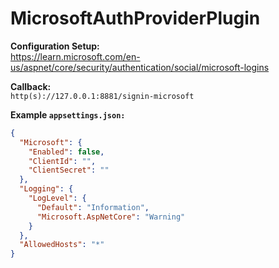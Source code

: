 # MicrosoftAuthProviderPlugin  

**Configuration Setup:**  
https://learn.microsoft.com/en-us/aspnet/core/security/authentication/social/microsoft-logins  

**Callback:**  
`http(s)://127.0.0.1:8881/signin-microsoft`  

**Example `appsettings.json:`**  
```json
{
  "Microsoft": {
    "Enabled": false,
    "ClientId": "",
    "ClientSecret": ""
  },
  "Logging": {
    "LogLevel": {
      "Default": "Information",
      "Microsoft.AspNetCore": "Warning"
    }
  },
  "AllowedHosts": "*"
}

```
